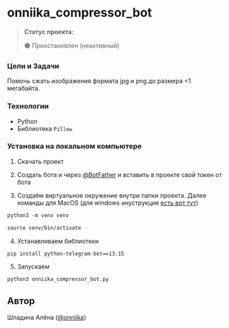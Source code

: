 # onniika_compressor_bot

> **Статус проекта:**
>
> 🟠 Приостановлен (неактивный) 

### Цели и Задачи
Помочь сжать изображения формата jpg и png до размера <1 мегабайта.


### Технологии

* Python
* Библиотека `Pillow`


### Установка на локальном компьютере

1. Скачать проект
   
2. Создать бота и через [@BotFather](https://t.me/BotFather) и вставить в проекте свой токен от бота

3. Создаём виртуальное окружение внутри папки проекта.
Далее команды для MacOS (для windows инуструкция [есть вот тут](https://realpython.com/python-virtual-environments-a-primer/#create-it))

``` markdown
python3 -m venv venv
```

``` markdown
source venv/bin/activate
```
4. Устанавливаем библиотеки

``` markdown
pip install python-telegram-bot==13.15
```

5. Запускаем
``` markdown
python3 onniika_compressor_bot.ру
```

## Автор

Шпадина Алёна ([@onniika]([(https://t.me/Onniika)))
